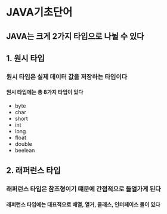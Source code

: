 # JAVA기초단어

## JAVA는 크게 2가지 타입으로 나뉠 수 있다 
## 1. 원시 타입
### 원시 타입은 실제 데이터 값을 저장하는 타입이다
#### 원시 타입에는 총 8가지 타입이 있다
* byte
* char
* short
* int
* long
* float
* double
* beelean

## 2. 래퍼런스 타입
### 래퍼런스 타입은 참조형이기 떄문에 간접적으로 들얼가게 된다
#### 래퍼런스 타입에는 대표적으로 배열, 열거, 클래스, 인터페이스 들이 있다

